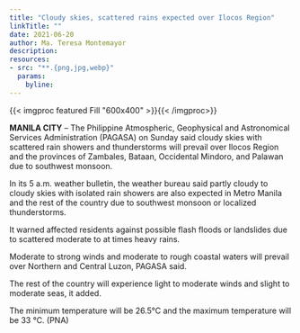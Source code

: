 ```yaml
---
title: "Cloudy skies, scattered rains expected over Ilocos Region"
linkTitle: ""
date: 2021-06-20
author: Ma. Teresa Montemayor
description:
resources:
- src: "**.{png,jpg,webp}"
  params:
    byline: 
---
```

{{< imgproc featured Fill "600x400" >}}{{< /imgproc>}}

**MANILA CITY** –  The Philippine Atmospheric, Geophysical and Astronomical Services Administration (PAGASA) on Sunday said cloudy skies with scattered rain showers and thunderstorms will prevail over Ilocos Region and the provinces of Zambales, Bataan, Occidental Mindoro, and Palawan due to southwest monsoon.

In its 5 a.m. weather bulletin, the weather bureau said partly cloudy to cloudy skies with isolated rain showers are also expected in Metro Manila and the rest of the country due to southwest monsoon or localized thunderstorms.

It warned affected residents against possible flash floods or landslides due to scattered moderate to at times heavy rains.

Moderate to strong winds and moderate to rough coastal waters will prevail over Northern and Central Luzon, PAGASA said.

The rest of the country will experience light to moderate winds and slight to moderate seas, it added.

The minimum temperature will be 26.5°C and the maximum temperature will be 33 °C. (PNA)